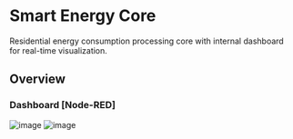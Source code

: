 # Smart Energy Core

Residential energy consumption processing core with internal dashboard for real-time visualization.

## Overview

### Dashboard [Node-RED]

![image](https://user-images.githubusercontent.com/23506996/155858253-6545d070-567d-4378-88a1-7d191c7b8850.png)
![image](https://user-images.githubusercontent.com/23506996/155858287-3e36718b-79c4-421c-a50d-69865db086a5.png)

